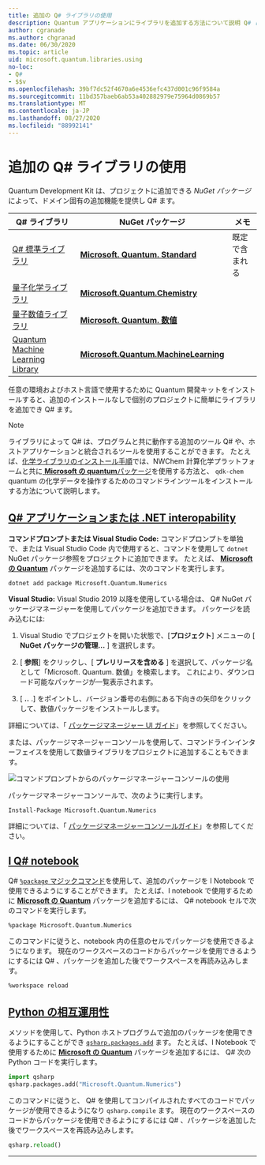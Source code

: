 ```yaml
---
title: 追加の Q# ライブラリの使用
description: Quantum アプリケーションにライブラリを追加する方法について説明 Q# します。
author: cgranade
ms.author: chgranad
ms.date: 06/30/2020
ms.topic: article
uid: microsoft.quantum.libraries.using
no-loc:
- Q#
- $$v
ms.openlocfilehash: 39bf7dc52f4670a6e4536efc437d001c96f9584a
ms.sourcegitcommit: 11bd357baeb6ab53a402882979e75964d0869b57
ms.translationtype: MT
ms.contentlocale: ja-JP
ms.lasthandoff: 08/27/2020
ms.locfileid: "88992141"
---
```

# <a name="using-additional-no-locq-libraries"></a>追加の Q# ライブラリの使用

Quantum Development Kit は、プロジェクトに追加できる _NuGet パッケージ_ によって、ドメイン固有の追加機能を提供し Q# ます。

| Q# ライブラリ  | NuGet パッケージ | メモ |
|---------|---------|--------|
| [Q# 標準ライブラリ](xref:microsoft.quantum.libraries.standard.intro) | [**Microsoft. Quantum. Standard**](https://www.nuget.org/packages/Microsoft.Quantum.Standard) | 既定で含まれる |
| [量子化学ライブラリ](xref:microsoft.quantum.chemistry.concepts.intro) | [**Microsoft.Quantum.Chemistry**](https://www.nuget.org/packages/Microsoft.Quantum.Chemistry) | |
| [量子数値ライブラリ](xref:microsoft.quantum.numerics.intro) | [**Microsoft. Quantum. 数値**](https://www.nuget.org/packages/Microsoft.Quantum.Numerics) | |
| [Quantum Machine Learning Library](xref:microsoft.quantum.libraries.machine-learning.intro) | [**Microsoft.Quantum.MachineLearning**](https://www.nuget.org/packages/Microsoft.Quantum.MachineLearning) | |

任意の環境およびホスト言語で使用するために Quantum 開発キットをインストールすると、追加のインストールなしで個別のプロジェクトに簡単にライブラリを追加でき Q# ます。

> [!NOTE]
> ライブラリによって Q# は、プログラムと共に動作する追加のツール Q# や、ホストアプリケーションと統合されるツールを使用することができます。
> たとえば、[化学ライブラリのインストール手順](xref:microsoft.quantum.chemistry.concepts.installation)では、NWChem 計算化学プラットフォームと共に[ **Microsoft の quantum**パッケージ](https://www.nuget.org/packages/Microsoft.Quantum.Chemistry)を使用する方法と、 `qdk-chem` quantum の化学データを操作するためのコマンドラインツールをインストールする方法について説明します。

## <a name="no-locq-applications-or-net-interopability"></a>[Q# アプリケーションまたは .NET interopability](#tab/tabid-csproj)

**コマンドプロンプトまたは Visual Studio Code:** コマンドプロンプトを単独で、または Visual Studio Code 内で使用すると、コマンドを使用して `dotnet` NuGet パッケージ参照をプロジェクトに追加できます。
たとえば、 [**Microsoft の Quantum**](https://www.nuget.org/packages/Microsoft.Quantum.Numerics) パッケージを追加するには、次のコマンドを実行します。

```dotnetcli
dotnet add package Microsoft.Quantum.Numerics
```

**Visual Studio:** Visual Studio 2019 以降を使用している場合は、 Q# NuGet パッケージマネージャーを使用してパッケージを追加できます。
パッケージを読み込むには: 
1. Visual Studio でプロジェクトを開いた状態で、[**プロジェクト**] メニューの [ **NuGet パッケージの管理...** ] を選択します。

2. [ **参照**] をクリックし、[ **プレリリースを含める** ] を選択して、パッケージ名として「Microsoft. Quantum. 数値」を検索します。 これにより、ダウンロード可能なパッケージが一覧表示されます。

3. [ **..** .] をポイントし、バージョン番号の右側にある下向きの矢印をクリックして、数値パッケージをインストールします。

詳細については、「 [パッケージマネージャー UI ガイド](https://docs.microsoft.com/nuget/tools/package-manager-ui)」を参照してください。

または、パッケージマネージャーコンソールを使用して、コマンドラインインターフェイスを使用して数値ライブラリをプロジェクトに追加することもできます。

![コマンドプロンプトからのパッケージマネージャーコンソールの使用](~/media/vs2017-nuget-console-menu.png)

パッケージマネージャーコンソールで、次のように実行します。

```
Install-Package Microsoft.Quantum.Numerics
```

詳細については、「 [パッケージマネージャーコンソールガイド](https://docs.microsoft.com/nuget/tools/package-manager-console)」を参照してください。

## <a name="ino-locq-notebooks"></a>[I Q# notebook](#tab/tabid-notebook)

Q# [ `%package` マジックコマンド](xref:microsoft.quantum.iqsharp.magic-ref.package)を使用して、追加のパッケージを I Notebook で使用できるようにすることができます。
たとえば、I notebook で使用するために [**Microsoft の Quantum**](https://www.nuget.org/packages/Microsoft.Quantum.Numerics) パッケージを追加するには、 Q# notebook セルで次のコマンドを実行します。

```
%package Microsoft.Quantum.Numerics
```

このコマンドに従うと、notebook 内の任意のセルでパッケージを使用できるようになります。
現在のワークスペースのコードからパッケージを使用できるようにするには Q# 、パッケージを追加した後でワークスペースを再読み込みします。

```
%workspace reload
```

## <a name="python-interoperability"></a>[Python の相互運用性](#tab/tabid-python)


メソッドを使用して、Python ホストプログラムで追加のパッケージを使用できるようにすることができ [`qsharp.packages.add`](https://docs.microsoft.com/python/qsharp-core/qsharp.packages.packages) ます。
たとえば、I Notebook で使用するために [**Microsoft の Quantum**](https://www.nuget.org/packages/Microsoft.Quantum.Numerics) パッケージを追加するには、 Q# 次の Python コードを実行します。

```python
import qsharp
qsharp.packages.add("Microsoft.Quantum.Numerics")
```

このコマンドに従うと、 Q# を使用してコンパイルされたすべてのコードでパッケージが使用できるようになり `qsharp.compile` ます。
現在のワークスペースのコードからパッケージを使用できるようにするには Q# 、パッケージを追加した後でワークスペースを再読み込みします。

```python
qsharp.reload()
```

***
